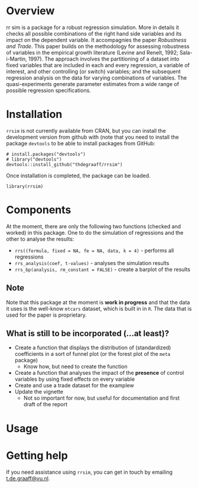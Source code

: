 # Overview

rr sim is a package for a robust regression simulation. More in details it checks all possible combinations of the right hand side variables and its impact on the dependent variable. It accompagnies the paper *Robustness and Trade*. This paper builds on the methodology for assessing robustness of variables in the empirical growth literature (Levine and Renelt, 1992; Sala-i-Martin, 1997). The approach involves the partitioning of a dataset into fixed variables that are included in each and every regression, a variable of interest, and other controlling (or switch) variables; and the subsequent regression analysis on the data for varying combinations of variables. The quasi-experiments generate parameter estimates from a wide range of possible regression specifications. 

# Installation

`rrsim` is not currently available from CRAN, but you can install the development version from github with (note that you need to install the package `devtools` to be able to install packages from GitHub:

```{r}
# install.packages("devtools")
# library("devtools")
devtools::install_github("thdegraaff/rrsim")
```

Once installation is completed, the package can be loaded.

```{r}
library(rrsim)
```

# Components 

At the moment, there are only the following two functions (checked and worked) in this package. One to do the simulation of regressions and the other to analyse the results: 

- `rrs((formula, fixed = NA, fe = NA, data, k = 4)` - performs all regressions
- `rrs_analysis(coef, t-values)` - analyses the simulation results
- `rrs_bp(analysis, rm_constant = FALSE)` - create a barplot of the results

## Note

Note that this package at the moment is **work in progress** and that the data it uses is the well-know `mtcars` dataset, which is built in in `R`. The data that is used for the paper is proprietary.

## What is still to be incorporated (...at least)?

- Create a function that displays the distribution of (standardized) coefficients in a sort of funnel plot (or the forest plot of the `meta` package)
  * Know how, but need to create the function
- Create a function that analyses the impact of the **presence** of control variables by using fixed effects on every variable
- Create and use a trade dataset for the examplew
- Update the vignette 
  * Not so important for now, but useful for documentation and first draft of the report

# Usage


# Getting help

If you need assistance using `rrsim`, you can get in touch by emailing [t.de.graaff@vu.nl](t.de.graaff@vu.nl).



